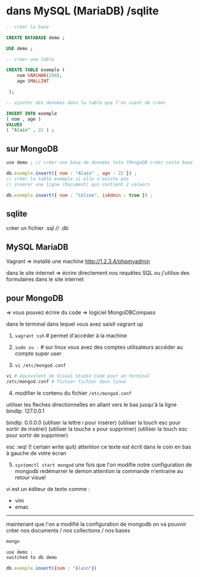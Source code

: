 # dans MySQL (MariaDB) /sqlite 

```sql
-- créer la base

CREATE DATABASE demo ; 

USE demo ;

-- créer une table

CREATE TABLE exemple (
    nom VARCHAR(200),
    age SMALLINT

 );

-- ajouter des données dans la table que l'on vient de créer

INSERT INTO exemple 
( nom , age )
VALUES
( "Alain" , 22 ) ;
``` 

## sur MongoDB 

```js
use demo ; // créer une base de données toto (MongoDB créer cette base si elle n'existe pas)

db.exemple.insert({ nom : "Alain" , age : 22 }) ; 
// créer la table exemple si elle n'existe pas 
// insérer une ligne (Document) qui contient 2 valeurs 

db.exemple.insert({ nom : "Céline", isAdmin : true }) ; 
```

## sqlite 

créer un fichier .sql // .db 

## MySQL MariaDB 

Vagrant => installé une machine 
http://1.2.3.4/phpmyadmin

dans le site internet => écrire directement nos requêtes SQL ou j'utilise des formulaires dans le site internet 

## pour MongoDB 

=> vous pouvez écrire du code 
=> logiciel MongoDBCompass 

dans le terminal dans lequel vous avez saisit vagrant up 

1. `vagrant ssh` # permet d'accéder à la machine 

2. `sudo su -` # sur linux vous avez des comptes utilisateurs 
            accéder au compte super user 

3. `vi /etc/mongod.conf`

```bash
vi # équivalent de Visual Studio Code pour un terminal 
/etc/mongod.conf # fichier fichier dans linux 
```

4. modifier le contenu du fichier `/etc/mongod.conf`

utiliser les fleches directionnelles en allant vers le bas jusqu'à la ligne   bindIp: 127.0.0.1

bindIp: 0.0.0.0 (utiliser la lettre i pour insérer)
                (utiliser la touch esc pour sortir de insérer)
                (utiliser la touche x pour supprimer)
                (utiliser la touch esc pour sortir de supprimer)

esc 
:wq! (! certain write quit) attention ce texte est écrit dans le coin en bas à gauche de votre écran 

5. `systemctl start mongod`
une fois que l'on modifie notre configuration de mongodb redémarrer le demon 
attention la commande n'entraine au retour visuel 


vi est un éditeur de texte comme :

- vim 
- emac

---------------

maintenant que l'on a modifié la configuration de mongodb 
on va pouvoir créer nos documents / nos collections / nos bases 

```js
mongo

use demo ;
switched to db demo

db.exemple.insert({nom : "Alain"})
```